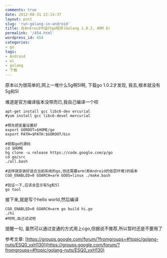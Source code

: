 ```yaml
---
comments: true
date: 2012-08-31 22:14:37
layout: post
slug: 'run-golang-in-android'
title: 在Android中运行go程序(Golang 1.0.2, ARM 6)
permalink: '/454.html'
wordpress_id: 454
categories:
- go
tags:
- Android
- el
- golang
- 下载
---
```


原本以为很简单的,网上一堆什么5g啊5l啊, 下载go 1.0.2才发现, 我去,根本就没有5g和5l







难道是官方编译版本没带而已,我自己编译一个呗



    
    
    apt-get install gcc libc6-dev ercurial
    #yum install gcc libc6-devel mercurial
    
    #预先把变量设置好
    export GOROOT=$HOME/go
    export PATH=$PATH:$GOROOT/bin
    
    #获取go的源码
    cd $HOME
    hg clone -u release https://code.google.com/p/go
    cd go/src
    ./all.bash
    
    #这样就安装好适合当前系统的go,但还需要arm(即Android的低层环境)的版本
    CGO_ENABLED=0 GOARCH=arm GOOS=linux ./make.bash
    
    #验证一下,应该会显示有5g和5l
    go tool
    







接下来,就是写个hello world,然后编译






    
    
    CGO_ENABLED=0 GOARCH=arm go build hi.go
    ./hi
    #呵呵,自己试试吧
    





提醒一句, 虽然可以通过变通的方式用上cgo,但据说不推荐,所以暂时还是不要用了



参考文章: [https://groups.google.com/forum/?fromgroups=#!topic/golang-nuts/ESQ0_yxH130](https://groups.google.com/forum/?fromgroups=#!topic/golang-nuts/ESQ0_yxH130)
